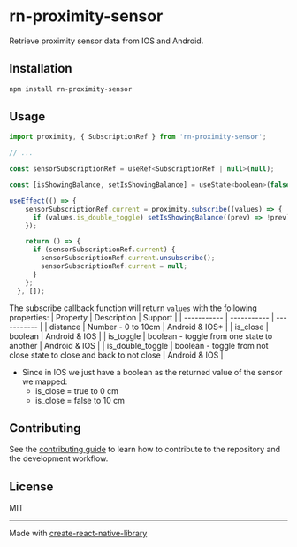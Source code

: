 # rn-proximity-sensor

Retrieve proximity sensor data from IOS and Android.

## Installation

```sh
npm install rn-proximity-sensor
```

## Usage

```js
import proximity, { SubscriptionRef } from 'rn-proximity-sensor';

// ...

const sensorSubscriptionRef = useRef<SubscriptionRef | null>(null);

const [isShowingBalance, setIsShowingBalance] = useState<boolean>(false);

useEffect(() => {
    sensorSubscriptionRef.current = proximity.subscribe((values) => {
      if (values.is_double_toggle) setIsShowingBalance((prev) => !prev);
    });

    return () => {
      if (sensorSubscriptionRef.current) {
        sensorSubscriptionRef.current.unsubscribe();
        sensorSubscriptionRef.current = null;
      }
    };
  }, []);
```

The subscribe callback function will return ```values``` with the following properties:
| Property         | Description           | Support        |
| -----------      | -----------           | -----------    |
| distance         | Number - 0 to 10cm    | Android & IOS* |
| is_close         | boolean               | Android & IOS  |
| is_toggle        | boolean - toggle from one state to another              | Android & IOS  |
| is_double_toggle | boolean - toggle from not close state to close and back to not close              | Android & IOS  |

* Since in IOS we just have a boolean as the returned value of the sensor we mapped:
  - is_close = true to 0 cm
  - is_close = false to 10 cm

## Contributing

See the [contributing guide](CONTRIBUTING.md) to learn how to contribute to the repository and the development workflow.

## License

MIT

---

Made with [create-react-native-library](https://github.com/callstack/react-native-builder-bob)

